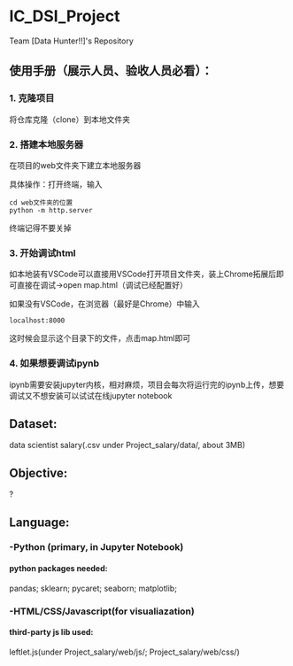 # IC_DSI_Project
Team [Data Hunter!!]'s Repository

## 使用手册（展示人员、验收人员必看）：

### 1. 克隆项目
将仓库克隆（clone）到本地文件夹

### 2. 搭建本地服务器
在项目的web文件夹下建立本地服务器

具体操作：打开终端，输入
```
cd web文件夹的位置
python -m http.server
```
终端记得不要关掉
### 3. 开始调试html
如本地装有VSCode可以直接用VSCode打开项目文件夹，装上Chrome拓展后即可直接在调试->open map.html（调试已经配置好）

如果没有VSCode，在浏览器（最好是Chrome）中输入
```
localhost:8000
```
这时候会显示这个目录下的文件，点击map.html即可
### 4. 如果想要调试ipynb
ipynb需要安装jupyter内核，相对麻烦，项目会每次将运行完的ipynb上传，想要调试又不想安装可以试试在线jupyter notebook
## Dataset: 
data scientist salary(.csv under Project_salary/data/, about 3MB)

## Objective: 
?

## Language:

### -Python (primary, in Jupyter Notebook)

#### python packages needed:

pandas; sklearn; pycaret; seaborn; matplotlib;

### -HTML/CSS/Javascript(for visualiazation)

#### third-party js lib used:

leftlet.js(under Project_salary/web/js/; Project_salary/web/css/)
